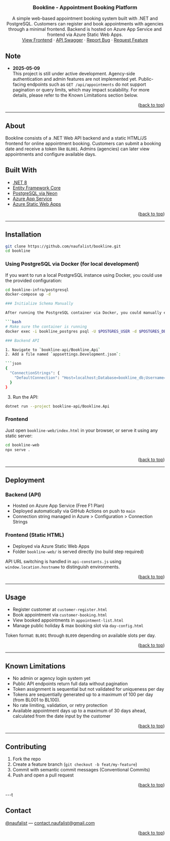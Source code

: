 <div id="top"></div>

<!-- PROJECT TITLE -->
<br />
<div align="center">
  <h3 align="center">Bookline - Appointment Booking Platform</h3>

  <p align="center">
    A simple web-based appointment booking system built with .NET and PostgreSQL. Customers can register and book appointments with agencies through a minimal frontend. Backend is hosted on Azure App Service and frontend via Azure Static Web Apps.
    <br />
    <a href="https://ashy-field-0d34dc710.6.azurestaticapps.net/" target="_blank">View Frontend</a>
    ·
    <a href="https://bookline-api-d8dza8fchadmhze7.indonesiacentral-01.azurewebsites.net/index.html" target="_blank">API Swagger</a>
    ·
    <a href="https://github.com/naufalist/bookline/issues">Report Bug</a>
    ·
    <a href="https://github.com/naufalist/bookline/issues">Request Feature</a>
  </p>
</div>

## Note

- __2025-05-09__  
  This project is still under active development. Agency-side authentication and admin features are not implemented yet. Public-facing endpoints such as `GET /api/appointments` do not support pagination or query limits, which may impact scalability. For more details, please refer to the Known Limitations section below.

<p align="right">(<a href="#top">back to top</a>)</p>

---

## About

Bookline consists of a .NET Web API backend and a static HTML/JS frontend for online appointment booking. Customers can submit a booking date and receive a token like `BL001`. Admins (agencies) can later view appointments and configure available days.

## Built With

- [.NET 8](https://dotnet.microsoft.com/en-us/download/dotnet/8.0)
- [Entity Framework Core](https://learn.microsoft.com/en-us/ef/core/)
- [PostgreSQL via Neon](https://neon.tech/)
- [Azure App Service](https://azure.microsoft.com/en-us/products/app-service/)
- [Azure Static Web Apps](https://azure.microsoft.com/en-us/products/app-service/static)

<p align="right">(<a href="#top">back to top</a>)</p>

---

## Installation

```bash
git clone https://github.com/naufalist/bookline.git
cd bookline
```

### Using PostgreSQL via Docker (for local development)

If you want to run a local PostgreSQL instance using Docker, you could use the provided configuration:

```bash
cd bookline-infra/postgresql
docker-compose up -d

### Initialize Schema Manually

After running the PostgreSQL container via Docker, you could manually execute the schema creation script if needed:

```bash
# Make sure the container is running
docker exec -i bookline_postgres psql -U $POSTGRES_USER -d $POSTGRES_DB < init.sql

### Backend API

1. Navigate to `bookline-api/Bookline.Api`
2. Add a file named `appsettings.Development.json`:

```json
{
  "ConnectionStrings": {
    "DefaultConnection": "Host=localhost;Database=bookline_db;Username=postgres;Password=yourpassword"
  }
}
```

3. Run the API:
```bash
dotnet run --project bookline-api/Bookline.Api
```

### Frontend

Just open `bookline-web/index.html` in your browser, or serve it using any static server:

```bash
cd bookline-web
npx serve .
```

<p align="right">(<a href="#top">back to top</a>)</p>

---

## Deployment

### Backend (API)
- Hosted on Azure App Service (Free F1 Plan)
- Deployed automatically via GitHub Actions on push to `main`
- Connection string managed in Azure > Configuration > Connection Strings

### Frontend (Static HTML)
- Deployed via Azure Static Web Apps
- Folder `bookline-web/` is served directly (no build step required)

API URL switching is handled in `api-constants.js` using `window.location.hostname` to distinguish environments.

<p align="right">(<a href="#top">back to top</a>)</p>

---

## Usage

- Register customer at `customer-register.html`
- Book appointment via `customer-booking.html`
- View booked appointments in `appointment-list.html`
- Manage public holiday & max booking slot via `day-config.html`

Token format: `BL001` through `BL099` depending on available slots per day.

<p align="right">(<a href="#top">back to top</a>)</p>

---

## Known Limitations

- No admin or agency login system yet
- Public API endpoints return full data without pagination
- Token assignment is sequential but not validated for uniqueness per day
- Tokens are sequentially generated up to a maximum of 100 per day (from BL001 to BL100).
- No rate limiting, validation, or retry protection
- Available appointment days up to a maximum of 30 days ahead, calculated from the date input by the customer

<p align="right">(<a href="#top">back to top</a>)</p>

---

## Contributing

1. Fork the repo
2. Create a feature branch (`git checkout -b feat/my-feature`)
3. Commit with semantic commit messages (Conventional Commits)
4. Push and open a pull request

<p align="right">(<a href="#top">back to top</a>)</p>

---t

## Contact

[@naufalist](https://twitter.com/naufalist) — contact.naufalist@gmail.com

<p align="right">(<a href="#top">back to top</a>)</p>